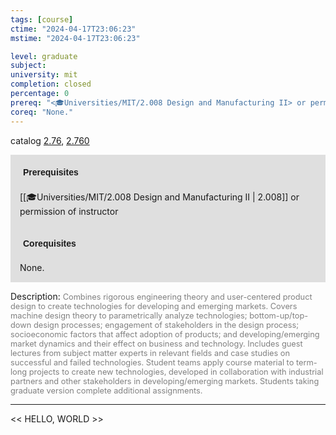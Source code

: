 ```yaml
---
tags: [course]
ctime: "2024-04-17T23:06:23"
mstime: "2024-04-17T23:06:23"

level: graduate
subject: 
university: mit
completion: closed
percentage: 0
prereq: "<🎓Universities/MIT/2.008 Design and Manufacturing II> or permission of instructor"
coreq: "None."
---
```


catalog [2.76](http://student.mit.edu/catalog/m2b.html#2.76), [2.760](http://student.mit.edu/catalog/m2b.html#2.760)

<span style="display: block; padding: 15px; background-color: rgb(100, 100, 100, 0.2);"><font id="m_prereq1933_0" style="display: block; font-family: Arial, sans-serif; font-weight: bold; padding: 5px">Prerequisites</font><br><span id="prereq1933_0">[[🎓Universities/MIT/2.008 Design and Manufacturing II | 2.008]] or permission of instructor</span></span>
<span style="display: block; padding: 15px; background-color: rgb(100, 100, 100, 0.2);"><font id="m_coreq1933_0" style="display: block; font-family: Arial, sans-serif; font-weight: bold; padding: 5px">Corequisites</font><br><span id="coreq1933_0">None.</span></span>

<font style="">Description:</font>
<font style="color: grey; font-size: 0.8rem;">Combines rigorous engineering theory and user-centered product design to create technologies for developing and emerging markets. Covers machine design theory to parametrically analyze technologies; bottom-up/top-down design processes; engagement of stakeholders in the design process; socioeconomic factors that affect adoption of products; and developing/emerging market dynamics and their effect on business and technology. Includes guest lectures from subject matter experts in relevant fields and case studies on successful and failed technologies. Student teams apply course material to term-long projects to create new technologies, developed in collaboration with industrial partners and other stakeholders in developing/emerging markets. Students taking graduate version complete additional assignments.</font>



---

<< HELLO, WORLD >>
